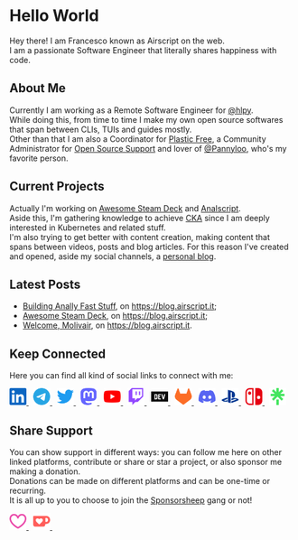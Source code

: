 # Hello World
Hey there! I am Francesco known as Airscript on the web.  
I am a passionate Software Engineer that literally shares happiness with code.

## About Me
Currently I am working as a Remote Software Engineer for [@hlpy](https://www.linkedin.com/company/hlpy/mycompany/).  
While doing this, from time to time I make my own open source softwares that span between CLIs, TUIs and guides mostly.  
Other than that I am also a Coordinator for [Plastic Free](https://www.plasticfreeonlus.it/), a Community Administrator for [Open Source Support](https://t.me/ptkdev_support_italian) and lover of [@Pannyloo](https://instagram.com/pannyloo), who's my favorite person.

## Current Projects
Actually I'm working on [Awesome Steam Deck](https://github.com/airscripts/awesome-steam-deck) and [Analscript](https://github.com/airscripts/analscript).  
Aside this, I'm gathering knowledge to achieve [CKA](https://www.cncf.io/certification/cka/) since I am deeply interested in Kubernetes and related stuff.  
I'm also trying to get better with content creation, making content that spans between videos, posts and blog articles.
For this reason I've created and opened, aside my social channels, a [personal blog](https://blog.airscript.it).

## Latest Posts
- [Building Anally Fast Stuff](https://blog.airscript.it/posts/open-source/building-anally-fast-stuff), on https://blog.airscript.it;
- [Awesome Steam Deck](https://blog.airscript.it/posts/open-source/awesome-steam-deck/), on https://blog.airscript.it;
- [Welcome, Molivair](https://blog.airscript.it/posts/molivair/welcome-molivair/), on https://blog.airscript.it.

## Keep Connected
Here you can find all kind of social links to connect with me:  

<a href="https://linkedin.airscript.it" target="blank">
  <img src="./assets/images/linkedin.svg" alt="LinkedIn" width="30px"/>
</a>&nbsp;
<a href="https://telegram.airscript.it" target="blank">
  <img src="./assets/images/telegram.svg" alt="Telegram" width="30px"/>
</a>&nbsp;
<a href="https://twitter.airscript.it" target="blank">
  <img src="./assets/images/twitter.svg" alt="Twitter" width="30px" />
</a>&nbsp;
<a href="https://mastodon.airscript.it" target="blank">
  <img src="./assets/images/mastodon.svg" alt="Mastodon" width="30px" />
</a>&nbsp;
<a href="https://youtube.airscript.it" target="blank">
  <img src="./assets/images/youtube.svg" alt="YouTube" width="30px" />
</a>&nbsp;
<a href="https://twitch.airscript.it" target="blank">
  <img src="./assets/images/twitch.svg" alt="Twitch" width="30px" />
</a>&nbsp;
<a href="https://devdotto.airscript.it" target="blank">
  <img src="./assets/images/devdotto.svg" alt="Devdotto" width="30px" />
</a>&nbsp;
<a href="https://gitlab.airscript.it" target="blank">
  <img src="./assets/images/gitlab.svg" alt="GitLab" width="30px" />
</a>&nbsp;
<a href="https://discord.airscript.it" target="blank">
  <img src="./assets/images/discord.svg" alt="Discord" width="30px" />
</a>&nbsp;
<a href="https://psn.airscript.it" target="blank">
  <img src="./assets/images/playstation.svg" alt="PlayStation" width="30px" />
</a>&nbsp;
<a href="https://tinyurl.com/nintendo-switch-airscript" target="blank">
  <img src="./assets/images/nintendo-switch.svg" alt="Nintendo Switch" width="30px" />
</a>&nbsp;
<a href="https://linktree.airscript.it" target="blank">
  <img src="./assets/images/linktree.svg" alt="Linktree" width="30px" />
</a>

## Share Support
You can show support in different ways: you can follow me here on other linked platforms, contribute or share or star a project, or also sponsor me making a donation.  
Donations can be made on different platforms and can be one-time or recurring.  
It is all up to you to choose to join the [Sponsorsheep](https://github.com/airscripts/sponsorsheep) gang or not!

<a href="https://sponsor.airscript.it" target="blank">
  <img src="./assets/images/github-sponsors.svg" alt="GitHub Sponsors" width="30px" />
</a>&nbsp;
<a href="https://kofi.airscript.it" target="blank">
  <img src="./assets/images/kofi.svg" alt="Kofi" width="30px" />
</a>&nbsp;
